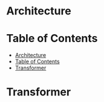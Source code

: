# Architecture

# Table of Contents
- [Architecture](#architecture)
- [Table of Contents](#table-of-contents)
- [Transformer](#transformer)

# Transformer

